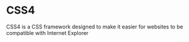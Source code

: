 # CSS4
CSS4 is a CSS framework designed to make it easier for websites to be compatible with Internet Explorer
